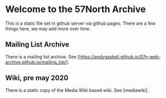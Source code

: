 # Welcome to the 57North Archive

This is a static file set in github server via github pages.  There are a few things here, we may add more over time.


## Mailing List Archive 

There is a mailing list archive. See [https://andygaskell.github.io/57n-web-archive.github.io/mailing_list/].


## Wiki, pre may 2020

There is a static copy of the Media Wiki based wiki. See [mediawiki].